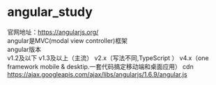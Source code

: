 # angular_study
官网地址：https://angularjs.org/  
angular是MVC(modal view controller)框架  
angular版本  
v1.2及以下
v1.3及以上（主流）
v2.x（写法不同,TypeScript ）
v4.x（one framework mobile & desktip.一套代码搞定移动端和桌面应用）
cdn https://ajax.googleapis.com/ajax/libs/angularjs/1.6.9/angular.js


